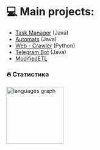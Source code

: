 # 💻 Main projects:
 - [Task Manager](https://github.com/admitriy1931/TaskManager) (Java)
 - [Automats](https://github.com/1Shadowscale1/Automats) (Java)
 - [Web - Crawler](https://github.com/SlivnyiArtem/WebCraulerPy) (Python)
 - [Telegram Bot](https://github.com/admitriy1931/Weather_Bot_Java) (Java)
 - [ModifiedETL](https://github.com/admitriy1931/ModifiedETL)



<h3 align="left">🔥   Cтатистика</h3>

###
<div align="left">
<img src="https://github-readme-stats.vercel.app/api/top-langs?username=admitriy1931&locale=en&hide_title=false&layout=compact&card_width=320&langs_count=5&theme=tokyonight&hide_border=false&order=2" height="150" alt="languages graph"  />
</div>



<!--
**admitriy1931/admitriy1931** is a ✨ _special_ ✨ repository because its `README.md` (this file) appears on your GitHub profile.

Here are some ideas to get you started:

- 🔭 I’m currently working on ...
- 🌱 I’m currently learning ...
- 👯 I’m looking to collaborate on ...
- 🤔 I’m looking for help with ...
- 💬 Ask me about ...
- 📫 How to reach me: ...
- 😄 Pronouns: ...
- ⚡ Fun fact: ...
-->
